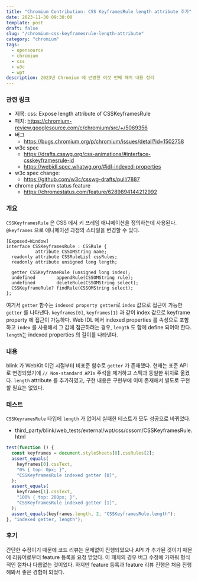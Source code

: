 ```yaml
---
title: "Chromium Contribution: CSS KeyframesRule length attribute 추가"
date: 2023-11-30 09:30:00
template: post
draft: false
slug: "/chromium-css-keyframesrule-length-attribute"
category: "chromium"
tags:
  - opensource
  - chromium
  - css
  - w3c
  - wpt
description: 2023년 Chromium 에 반영한 여섯 번째 패치 내용 정리
---
```


### 관련 링크

- 제목: css: Expose length attribute of CSSKeyframesRule
- 패치: https://chromium-review.googlesource.com/c/chromium/src/+/5069356
- 버그
  - https://bugs.chromium.org/p/chromium/issues/detail?id=1502758
- w3c spec
  - https://drafts.csswg.org/css-animations/#interface-csskeyframesrule-id
  - https://webidl.spec.whatwg.org/#idl-indexed-properties
- w3c spec change:
  - https://github.com/w3c/csswg-drafts/pull/7887
- chrome platform status feature
  - https://chromestatus.com/feature/6289894144212992

### 개요

`CSSKeyframesRule` 은 CSS 에서 키 프레임 애니메이션을 정의하는데 사용된다. `@keyframes` 으로 애니메이션 과정의 스타일을 변경할 수 있다.

```webidl
[Exposed=Window]
interface CSSKeyframesRule : CSSRule {
           attribute CSSOMString name;
  readonly attribute CSSRuleList cssRules;
  readonly attribute unsigned long length;

  getter CSSKeyframeRule (unsigned long index);
  undefined        appendRule(CSSOMString rule);
  undefined        deleteRule(CSSOMString select);
  CSSKeyframeRule? findRule(CSSOMString select);
};
```

여기서 `getter` 함수는 `indexed property getter`로 `index` 값으로 접근이 가능한 `getter` 를 나타낸다. `keyframes[0]`, `keyframes[1]` 과 같이 index 값으로 keyframe property 에 접근이 가능하다. Web IDL 에서 indexed properties 를 속성으로 포함하고 `index` 를 사용해서 그 값에 접근하려는 경우, `length` 도 함께 define 되어야 한다. `length`는 indexed properties 의 길이를 나타낸다.

### 내용

blink 가 WebKit 이던 시절부터 비표준 함수로 `getter` 가 존재했다. 현재는 표준 API 로 변경되었기에 `// Non-standard APIs` 주석을 제거하고 스펙과 동일한 위치로 옮겼다. `length` attribute 를 추가하였고, 구현 내용은 구현부에 이미 존재해서 별도로 구현할 필요는 없었다.

### 테스트

`CSSKeyramesRule` 타입에 `length` 가 없어서 실패한 테스트가 모두 성공으로 바뀌었다.

- third_party/blink/web_tests/external/wpt/css/cssom/CSSKeyframesRule.html

```js
test(function () {
  const keyframes = document.styleSheets[0].cssRules[2];
  assert_equals(
    keyframes[0].cssText,
    "0% { top: 0px; }",
    "CSSKeyframesRule indexed getter [0]",
  );
  assert_equals(
    keyframes[1].cssText,
    "100% { top: 200px; }",
    "CSSKeyframesRule indexed getter [1]",
  );
  assert_equals(keyframes.length, 2, "CSSKeyframesRule.length");
}, "indexed getter, length");
```

### 후기

간단한 수정이기 때문에 코드 리뷰는 문제없이 진행되었으나 API 가 추가된 것이기 때문에 리뷰어로부터 feature 등록을 요청 받았다. 이 패치의 경우 버그 수정에 가까워 형식적인 절차나 다름없는 것이었다. 하지만 feature 등록과 feature 리뷰 진행은 처음 진행해봐서 좋은 경험이 되었다.
